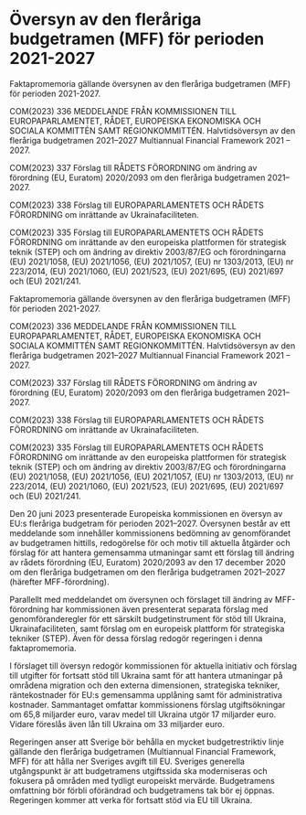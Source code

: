 # Översyn av den fleråriga budgetramen (MFF) för perioden 2021-2027

Faktapromemoria gällande översynen av den fleråriga budgetramen (MFF) för perioden 2021-2027.

COM(2023) 336
MEDDELANDE FRÅN KOMMISSIONEN TILL EUROPAPARLAMENTET, RÅDET, EUROPEISKA EKONOMISKA OCH SOCIALA KOMMITTÉN SAMT REGIONKOMMITTÉN. Halvtidsöversyn av den fleråriga budgetramen 2021–2027 Multiannual Financial Framework 2021 – 2027.

COM(2023) 337
Förslag till RÅDETS FÖRORDNING om ändring av förordning (EU, Euratom) 2020/2093 om den fleråriga budgetramen 2021–2027.

COM(2023) 338
Förslag till EUROPAPARLAMENTETS OCH RÅDETS FÖRORDNING om inrättande av Ukrainafaciliteten.

COM(2023) 335
Förslag till EUROPAPARLAMENTETS OCH RÅDETS FÖRORDNING om inrättande av den europeiska plattformen för strategisk teknik (STEP) och om ändring av direktiv 2003/87/EG och förordningarna (EU) 2021/1058, (EU) 2021/1056, (EU) 2021/1057, (EU) nr 1303/2013, (EU) nr 223/2014, (EU) 2021/1060, (EU) 2021/523, (EU) 2021/695, (EU) 2021/697 och (EU) 2021/241.

Faktapromemoria gällande översynen av den fleråriga budgetramen (MFF) för perioden 2021-2027.

COM(2023) 336
MEDDELANDE FRÅN KOMMISSIONEN TILL EUROPAPARLAMENTET, RÅDET, EUROPEISKA EKONOMISKA OCH SOCIALA KOMMITTÉN SAMT REGIONKOMMITTÉN. Halvtidsöversyn av den fleråriga budgetramen 2021–2027 Multiannual Financial Framework 2021 – 2027.

COM(2023) 337
Förslag till RÅDETS FÖRORDNING om ändring av förordning (EU, Euratom) 2020/2093 om den fleråriga budgetramen 2021–2027.

COM(2023) 338
Förslag till EUROPAPARLAMENTETS OCH RÅDETS FÖRORDNING om inrättande av Ukrainafaciliteten.

COM(2023) 335
Förslag till EUROPAPARLAMENTETS OCH RÅDETS FÖRORDNING om inrättande av den europeiska plattformen för strategisk teknik (STEP) och om ändring av direktiv 2003/87/EG och förordningarna (EU) 2021/1058, (EU) 2021/1056, (EU) 2021/1057, (EU) nr 1303/2013, (EU) nr 223/2014, (EU) 2021/1060, (EU) 2021/523, (EU) 2021/695, (EU) 2021/697 och (EU) 2021/241.

Den 20 juni 2023 presenterade Europeiska kommissionen en översyn av EU:s fleråriga budgetram för perioden 2021–2027. Översynen består av ett meddelande som innehåller kommissionens bedömning av genomförandet av budgetramen hittills, redogörelse för och motiv till aktuella åtgärder och förslag för att hantera gemensamma utmaningar samt ett förslag till ändring av rådets förordning (EU, Euratom) 2020/2093 av den 17 december 2020 om den fleråriga budgetramen om den fleråriga budgetramen 2021–2027 (härefter MFF-förordning).

Parallellt med meddelandet om översynen och förslaget till ändring av MFF-förordning har kommissionen även presenterat separata förslag med genomföranderegler för ett särskilt budgetinstrument för stöd till Ukraina, Ukrainafaciliteten, samt förslag om en europeisk plattform för strategiska tekniker (STEP). Även för dessa förslag redogör regeringen i denna faktapromemoria.

I förslaget till översyn redogör kommissionen för aktuella initiativ och förslag till utgifter för fortsatt stöd till Ukraina samt för att hantera utmaningar på områdena migration och den externa dimensionen, strategiska tekniker, räntekostnader för EU:s gemensamma upplåning samt för administrativa kostnader. Sammantaget omfattar kommissionens förslag utgiftsökningar om 65,8 miljarder euro, varav medel till Ukraina utgör 17 miljarder euro. Vidare föreslås även lån till Ukraina om 33 miljarder euro.

Regeringen anser att Sverige bör behålla en mycket budgetrestriktiv linje gällande den fleråriga budgetramen (Multiannual Financial Framework, MFF) för att hålla ner Sveriges avgift till EU. Sveriges generella utgångspunkt är att budgetramens utgiftssida ska moderniseras och fokusera på områden med tydligt europeiskt mervärde. Budgetramens omfattning bör förbli oförändrad och budgetramens tak bör ej öppnas. Regeringen kommer att verka för fortsatt stöd via EU till Ukraina.
